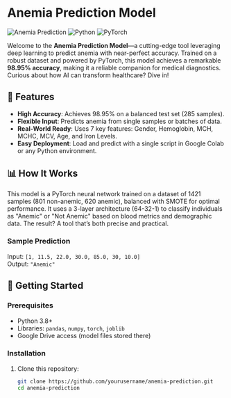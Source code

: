 
# Anemia Prediction Model

![Anemia Prediction](https://img.shields.io/badge/Accuracy-98.95%25-brightgreen) ![Python](https://img.shields.io/badge/Python-3.8+-blue) ![PyTorch](https://img.shields.io/badge/PyTorch-2.0+-orange)

Welcome to the **Anemia Prediction Model**—a cutting-edge tool leveraging deep learning to predict anemia with near-perfect accuracy. Trained on a robust dataset and powered by PyTorch, this model achieves a remarkable **98.95% accuracy**, making it a reliable companion for medical diagnostics. Curious about how AI can transform healthcare? Dive in!

## 🌟 Features
- **High Accuracy**: Achieves 98.95% on a balanced test set (285 samples).
- **Flexible Input**: Predicts anemia from single samples or batches of data.
- **Real-World Ready**: Uses 7 key features: Gender, Hemoglobin, MCH, MCHC, MCV, Age, and Iron Levels.
- **Easy Deployment**: Load and predict with a single script in Google Colab or any Python environment.

## 📊 How It Works
This model is a PyTorch neural network trained on a dataset of 1421 samples (801 non-anemic, 620 anemic), balanced with SMOTE for optimal performance. It uses a 3-layer architecture (64-32-1) to classify individuals as "Anemic" or "Not Anemic" based on blood metrics and demographic data. The result? A tool that’s both precise and practical.

### Sample Prediction
Input: `[1, 11.5, 22.0, 30.0, 85.0, 30, 10.0]`  
Output: `"Anemic"`

## 🚀 Getting Started

### Prerequisites
- Python 3.8+
- Libraries: `pandas`, `numpy`, `torch`, `joblib`
- Google Drive access (model files stored there)

### Installation
1. Clone this repository:
   ```bash
   git clone https://github.com/yourusername/anemia-prediction.git
   cd anemia-prediction
